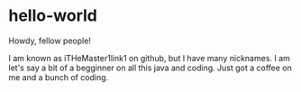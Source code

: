 # hello-world

Howdy, fellow people!

I am known as iTHeMaster1link1 on github, but I have many nicknames. I am let's say a bit of a begginner on all this java and coding. Just got a coffee on me and a bunch of coding. 

